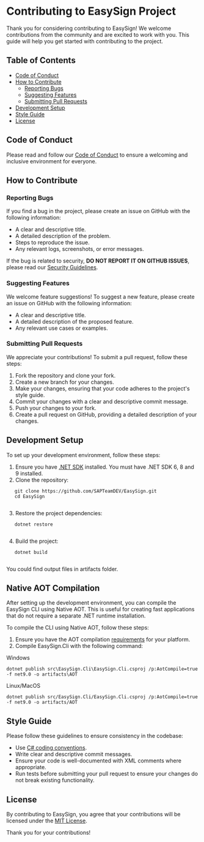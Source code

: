 # Contributing to EasySign Project

Thank you for considering contributing to EasySign! We welcome contributions from the community and are excited to work with you. This guide will help you get started with contributing to the project.

## Table of Contents

- [Code of Conduct](#code-of-conduct)
- [How to Contribute](#how-to-contribute)
  - [Reporting Bugs](#reporting-bugs)
  - [Suggesting Features](#suggesting-features)
  - [Submitting Pull Requests](#submitting-pull-requests)
- [Development Setup](#development-setup)
- [Style Guide](#style-guide)
- [License](#license)

## Code of Conduct

Please read and follow our [Code of Conduct](CODE-OF-CONDUCT.md) to ensure a welcoming and inclusive environment for everyone.

## How to Contribute

### Reporting Bugs

If you find a bug in the project, please create an issue on GitHub with the following information:
- A clear and descriptive title.
- A detailed description of the problem.
- Steps to reproduce the issue.
- Any relevant logs, screenshots, or error messages.

If the bug is related to security, **DO NOT REPORT IT ON GITHUB ISSUES**, please read our [Security Guidelines](SECURITY.md).

### Suggesting Features

We welcome feature suggestions! To suggest a new feature, please create an issue on GitHub with the following information:
- A clear and descriptive title.
- A detailed description of the proposed feature.
- Any relevant use cases or examples.

### Submitting Pull Requests

We appreciate your contributions! To submit a pull request, follow these steps:
1. Fork the repository and clone your fork.
2. Create a new branch for your changes.
3. Make your changes, ensuring that your code adheres to the project's style guide.
4. Commit your changes with a clear and descriptive commit message.
5. Push your changes to your fork.
6. Create a pull request on GitHub, providing a detailed description of your changes.

## Development Setup

To set up your development environment, follow these steps:
1. Ensure you have [.NET SDK](https://dotnet.microsoft.com/download) installed. You must have .NET SDK 6, 8 and 9 installed.
2. Clone the repository:
   
```
   git clone https://github.com/SAPTeamDEV/EasySign.git
   cd EasySign
   
```

3. Restore the project dependencies:
   
```
   dotnet restore
   
```

4. Build the project:
   
```
   dotnet build
   
```

You could find output files in artifacts folder.

## Native AOT Compilation

After setting up the development environment, you can compile the EasySign CLI using Native AOT. This is useful for creating fast applications that do not require a separate .NET runtime installation.

To compile the CLI using Native AOT, follow these steps:
1. Ensure you have the AOT compilation [requirements](https://learn.microsoft.com/en-us/dotnet/core/deploying/native-aot/#prerequisites) for your platform.
2. Compile EasySign.Cli with the following command:

Windows
```
dotnet publish src\EasySign.Cli\EasySign.Cli.csproj /p:AotCompile=true -f net9.0 -o artifacts\AOT
```

Linux/MacOS
```
dotnet publish src/EasySign.Cli/EasySign.Cli.csproj /p:AotCompile=true -f net9.0 -o artifacts/AOT
```

## Style Guide

Please follow these guidelines to ensure consistency in the codebase:
- Use [C# coding conventions](https://docs.microsoft.com/en-us/dotnet/csharp/fundamentals/coding-style/coding-conventions).
- Write clear and descriptive commit messages.
- Ensure your code is well-documented with XML comments where appropriate.
- Run tests before submitting your pull request to ensure your changes do not break existing functionality.

## License

By contributing to EasySign, you agree that your contributions will be licensed under the [MIT License](LICENSE.md).

Thank you for your contributions!
